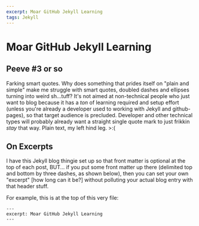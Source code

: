 ```yaml
---
excerpt: Moar GitHub Jekyll Learning
tags: Jekyll
---
```


Moar GitHub Jekyll Learning
===========================

Peeve #3 or so
-----------------

Farking smart quotes.  Why does something that prides itself on "plain and simple" make me struggle with smart quotes,
doubled dashes and ellipses turning into weird sh...tuff?  It's not aimed at non-technical people who just want to blog
because it has a *ton* of learning required and setup effort (unless you're already a developer used to working with
Jekyll and github-pages), so that target audience is precluded.  Developer and other technical types will probably
already want a straight single quote mark to just frikkin *stay* that way.  Plain text, my left hind leg.  >:(

On Excerpts
-----------

I have this Jekyll blog thingie set up so that front matter is optional at the top of each post, BUT... if you put some
front matter up there (delimited top and bottom by three dashes, as shown below), then you can set your own "excerpt"
[how long can it be?] without polluting your actual blog entry with that header stuff.

For example, this is at the top of this very file:

    ---
    excerpt: Moar GitHub Jekyll Learning
    ---
